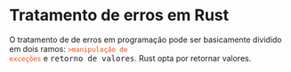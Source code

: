 # Tratamento de erros em Rust

O tratamento de de erros em programação pode ser basicamente dividido em dois ramos: <code style="color : orangered">>manipulação de exceções</code> e <tt>retorno de valores</tt>. Rust opta por retornar valores. 
